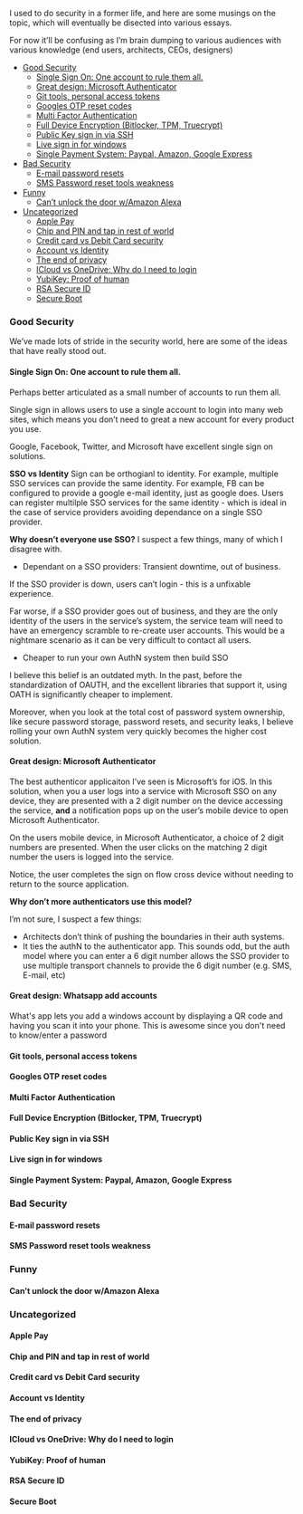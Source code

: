 I used to do security in a former life, and here are some musings on the topic, which will eventually be disected into various essays.

For now it’ll be confusing as I’m brain dumping to various audiences with various knowledge (end users, architects, CEOs, designers)

<!-- TOC -->

- [Good Security](#good-security)
  - [Single Sign On: One account to rule them all.](#single-sign-on-one-account-to-rule-them-all)
  - [Great design: Microsoft Authenticator](#great-design-microsoft-authenticator)
  - [Git tools, personal access tokens](#git-tools-personal-access-tokens)
  - [Googles OTP reset codes](#googles-otp-reset-codes)
  - [Multi Factor Authentication](#multi-factor-authentication)
  - [Full Device Encryption (Bitlocker, TPM, Truecrypt)](#full-device-encryption-bitlocker-tpm-truecrypt)
  - [Public Key sign in via SSH](#public-key-sign-in-via-ssh)
  - [Live sign in for windows](#live-sign-in-for-windows)
  - [Single Payment System: Paypal, Amazon, Google Express](#single-payment-system-paypal-amazon-google-express)
- [Bad Security](#bad-security)
  - [E-mail password resets](#e-mail-password-resets)
  - [SMS Password reset tools weakness](#sms-password-reset-tools--weakness)
- [Funny](#funny)
  - [Can’t unlock the door w/Amazon Alexa](#cant-unlock-the-door-wamazon-alexa)
- [Uncategorized](#uncategorized)
  - [Apple Pay](#apple-pay)
  - [Chip and PIN and tap in rest of world](#chip-and-pin-and-tap-in-rest-of-world)
  - [Credit card vs Debit Card security](#credit-card-vs-debit-card-security)
  - [Account vs Identity](#account-vs-identity)
  - [The end of privacy](#the-end-of-privacy)
  - [ICloud vs OneDrive: Why do I need to login](#icloud-vs-onedrive-why-do-i-need-to-login)
  - [YubiKey: Proof of human](#yubikey-proof-of-human)
  - [RSA Secure ID](#rsa-secure-id)
  - [Secure Boot](#secure-boot)

<!-- /TOC -->

### Good Security

We’ve made lots of stride in the security world, here are some of the ideas that have really stood out.

#### Single Sign On: One account to rule them all.

Perhaps better articulated as a small number of accounts to run them all.

Single sign in allows users to use a single account to login into many web sites, which means you don’t need to great a new account for every product you use.

Google, Facebook, Twitter, and Microsoft have excellent single sign on solutions.

**SSO vs Identity**
Sign can be orthogianl to identity. For example, multiple SSO services can provide the same identity. For example, FB can be configured to provide a google e-mail identity, just as google does. Users can register multilple SSO services for the same identity - which is ideal in the case of service providers avoiding dependance on a single SSO provider.

**Why doesn’t everyone use SSO?**
I suspect a few things, many of which I disagree with.

- Dependant on a SSO providers: Transient downtime, out of business.

If the SSO provider is down, users can’t login - this is a unfixable experience.

Far worse, if a SSO provider goes out of business, and they are the only identity of the users in the service’s system, the service team will need to have an emergency scramble to re-create user accounts. This would be a nightmare scenario as it can be very difficult to contact all users.

- Cheaper to run your own AuthN system then build SSO

I believe this belief is an outdated myth. In the past, before the standardization of OAUTH, and the excellent libraries that support it, using OATH is significantly cheaper to implement.

Moreover, when you look at the total cost of password system ownership, like secure password storage, password resets, and security leaks, I believe rolling your own AuthN system very quickly becomes the higher cost solution.

#### Great design: Microsoft Authenticator

The best authenticor applicaiton I’ve seen is Microsoft’s for iOS. In this solution, when you a user logs into a service with Microsoft SSO on any device, they are presented with a 2 digit number on the device accessing the service, **and** a notification pops up on the user’s mobile device to open Microsoft Authenticator.

On the users mobile device, in Microsoft Authenticator, a choice of 2 digit numbers are presented. When the user clicks on the matching 2 digit number the users is logged into the service.

Notice, the user completes the sign on flow cross device without needing to return to the source application.

**Why don’t more authenticators use this model?**

I’m not sure, I suspect a few things:

- Architects don’t think of pushing the boundaries in their auth systems.
- It ties the authN to the authenticator app.
  This sounds odd, but the auth model where you can enter a 6 digit number allows the SSO provider to use multiple transport channels to provide the 6 digit number (e.g. SMS, E-mail, etc)

#### Great design: Whatsapp add accounts

What's app lets you add a windows account by displaying a QR code and having you scan it into your phone. This is awesome since you don't need to know/enter a password

#### Git tools, personal access tokens

#### Googles OTP reset codes

#### Multi Factor Authentication

#### Full Device Encryption (Bitlocker, TPM, Truecrypt)

#### Public Key sign in via SSH

#### Live sign in for windows

#### Single Payment System: Paypal, Amazon, Google Express

### Bad Security

#### E-mail password resets

#### SMS Password reset tools weakness

### Funny

#### Can’t unlock the door w/Amazon Alexa

### Uncategorized

#### Apple Pay

#### Chip and PIN and tap in rest of world

#### Credit card vs Debit Card security

#### Account vs Identity

#### The end of privacy

#### ICloud vs OneDrive: Why do I need to login

#### YubiKey: Proof of human

#### RSA Secure ID

#### Secure Boot
